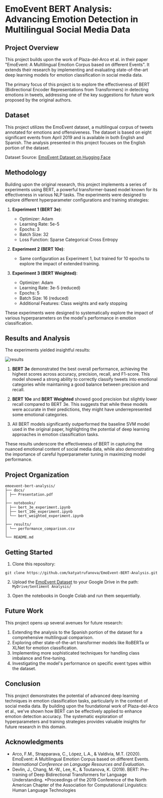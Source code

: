 # EmoEvent BERT Analysis: Advancing Emotion Detection in Multilingual Social Media Data

## Project Overview

This project builds upon the work of Plaza-del-Arco et al. in their paper "EmoEvent: A Multilingual Emotion Corpus based on different Events". It extends their research by implementing and evaluating state-of-the-art deep learning models for emotion classification in social media data.

The primary focus of this project is to explore the effectiveness of BERT (Bidirectional Encoder Representations from Transformers) in detecting emotions in tweets, addressing one of the key suggestions for future work proposed by the original authors.

## Dataset

This project utilizes the EmoEvent dataset, a multilingual corpus of tweets annotated for emotions and offensiveness. The dataset is based on eight significant events from April 2019 and is available in both English and Spanish. The analysis presented in this project focuses on the English portion of the dataset.

Dataset Source: [EmoEvent Dataset on Hugging Face](https://huggingface.co/datasets/fmplaza/EmoEvent)

## Methodology

Building upon the original research, this project implements a series of experiments using BERT, a powerful transformer-based model known for its effectiveness in various NLP tasks. The experiments were designed to explore different hyperparameter configurations and training strategies:

1. **Experiment 1 (BERT 3e)**: 
   - Optimizer: Adam
   - Learning Rate: 5e-5
   - Epochs: 3
   - Batch Size: 32
   - Loss Function: Sparse Categorical Cross Entropy

2. **Experiment 2 (BERT 10e)**:
   - Same configuration as Experiment 1, but trained for 10 epochs to explore the impact of extended training.

3. **Experiment 3 (BERT Weighted)**:
   - Optimizer: Adam
   - Learning Rate: 3e-5 (reduced)
   - Epochs: 5
   - Batch Size: 16 (reduced)
   - Additional Features: Class weights and early stopping

These experiments were designed to systematically explore the impact of various hyperparameters on the model's performance in emotion classification.

## Results and Analysis

The experiments yielded insightful results:

![results](https://github.com/user-attachments/assets/d3fb5b3f-2d8c-446b-b9da-1f0768f5b3ba)

1. **BERT 3e** demonstrated the best overall performance, achieving the highest scores across accuracy, precision, recall, and F1-score. This model showed a strong ability to correctly classify tweets into emotional categories while maintaining a good balance between precision and recall.

2. **BERT 10e** and **BERT Weighted** showed good precision but slightly lower recall compared to BERT 3e. This suggests that while these models were accurate in their predictions, they might have underrepresented some emotional categories.

3. All BERT models significantly outperformed the baseline SVM model used in the original paper, highlighting the potential of deep learning approaches in emotion classification tasks.

These results underscore the effectiveness of BERT in capturing the nuanced emotional content of social media data, while also demonstrating the importance of careful hyperparameter tuning in maximizing model performance.

## Project Organization
```
emoevent-bert-analysis/
├── docs/
│ ├── Presentation.pdf
│
├── notebooks/
│ ├── bert_3e_experiment.ipynb
│ ├── bert_10e_experiment.ipynb
│ └── bert_weighted_experiment.ipynb
│
├── results/
│ └── performance_comparison.csv
│
└── README.md
```

## Getting Started

1. Clone this repository:
```
git clone https://github.com/katyatrufanova/EmoEvent-BERT-Analysis.git
```

2. Upload the [EmoEvent Dataset](https://huggingface.co/datasets/fmplaza/EmoEvent) to your Google Drive in the path: `MyDrive/Sentiment Analysis/`

3. Open the notebooks in Google Colab and run them sequentially.

## Future Work

This project opens up several avenues for future research:

1. Extending the analysis to the Spanish portion of the dataset for a comprehensive multilingual comparison.
2. Exploring other state-of-the-art transformer models like RoBERTa or XLNet for emotion classification.
3. Implementing more sophisticated techniques for handling class imbalance and fine-tuning.
4. Investigating the model's performance on specific event types within the dataset.

## Conclusion

This project demonstrates the potential of advanced deep learning techniques in emotion classification tasks, particularly in the context of social media data. By building upon the foundational work of Plaza-del-Arco et al., we've shown how BERT can be effectively applied to enhance emotion detection accuracy. The systematic exploration of hyperparameters and training strategies provides valuable insights for future research in this domain.

## Acknowledgments

- Arco, F.M., Strapparava, C., López, L.A., & Valdivia, M.T. (2020). EmoEvent: A Multilingual Emotion Corpus based on different Events. *International Conference on Language Resources and Evaluation*.
- Devlin, J., Chang, M.-W., Lee, K., & Toutanova, K. (2019). BERT: Pre-training of Deep Bidirectional Transformers for Language Understanding. *Proceedings of the 2019 Conference of the North American Chapter of the Association for Computational Linguistics: Human Language Technologies
